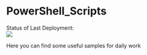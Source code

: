 # PowerShell_Scripts

Status of Last Deployment:<br>
<img src="https://github.com/vasylkulyev/PowerShell_Scripts/.github/workflows/CI/badge.svg?branch=master"><br>

Here you can find some useful samples for daily work

